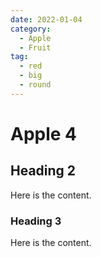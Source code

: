 ```yaml
---
date: 2022-01-04
category:
  - Apple
  - Fruit
tag:
  - red
  - big
  - round
---
```


# Apple 4

## Heading 2

Here is the content.

### Heading 3

Here is the content.
